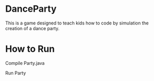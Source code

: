 # DanceParty

This is a game designed to teach kids how to code by simulation the creation of
a dance party.

# How to Run

Compile Party.java

Run Party
